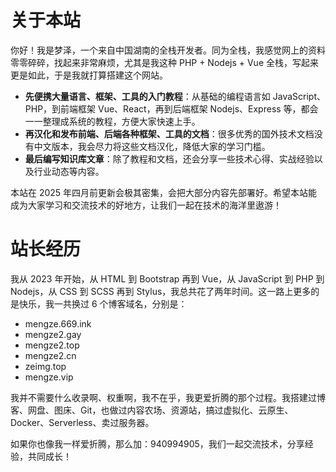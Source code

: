 # 关于本站

你好！我是梦泽，一个来自中国湖南的全栈开发者。同为全栈，我感觉网上的资料零零碎碎，找起来非常麻烦，尤其是我这种 PHP + Nodejs + Vue 全栈，写起来更是如此，于是我就打算搭建这个网站。

- **先便携大量语言、框架、工具的入门教程**：从基础的编程语言如 JavaScript、PHP，到前端框架 Vue、React，再到后端框架 Nodejs、Express 等，都会一一整理成系统的教程，方便大家快速上手。
- **再汉化和发布前端、后端各种框架、工具的文档**：很多优秀的国外技术文档没有中文版本，我会尽力将这些文档汉化，降低大家的学习门槛。
- **最后编写知识库文章**：除了教程和文档，还会分享一些技术心得、实战经验以及行业动态等内容。

本站在 2025 年四月前更新会极其密集，会把大部分内容先部署好。希望本站能成为大家学习和交流技术的好地方，让我们一起在技术的海洋里遨游！

# 站长经历

我从 2023 年开始，从 HTML 到 Bootstrap 再到 Vue，从 JavaScript 到 PHP 到 Nodejs，从 CSS 到 SCSS 再到 Stylus，我总共花了两年时间。这一路上更多的是快乐，我一共换过 6 个博客域名，分别是：

- mengze.669.ink
- mengze2.gay
- mengze2.top
- mengze2.cn
- zeimg.top
- mengze.vip

我并不需要什么收录啊、权重啊，我不在乎，我更爱折腾的那个过程。我搭建过博客、网盘、图床、Git，也做过内容农场、资源站，搞过虚拟化、云原生、Docker、Serverless、卖过服务器。

如果你也像我一样爱折腾，那么加：940994905，我们一起交流技术，分享经验，共同成长！
